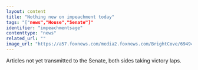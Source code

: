 ```yaml
---
layout: content
title: "Nothing new on impeachment today"
tags: "["news","House","Senate"]"
identifier: "impeachmentsage"
contenttype: "news"
related_url: ""
image_url: "https://a57.foxnews.com/media2.foxnews.com/BrightCove/694940094001/2019/12/20/931/524/694940094001_6117296867001_6117296060001-vs.jpg?ve=1&tl=1"
---
```

Articles not yet transmitted to the Senate, both sides taking victory laps.